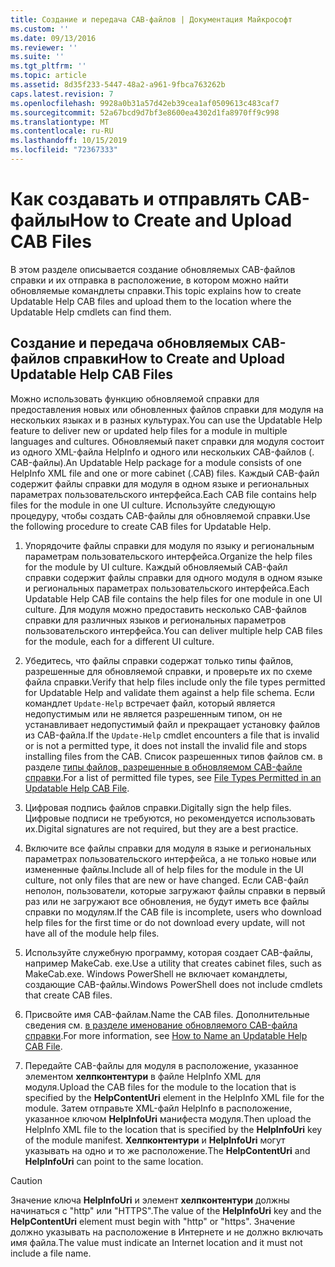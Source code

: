 ```yaml
---
title: Создание и передача CAB-файлов | Документация Майкрософт
ms.custom: ''
ms.date: 09/13/2016
ms.reviewer: ''
ms.suite: ''
ms.tgt_pltfrm: ''
ms.topic: article
ms.assetid: 8d35f233-5447-48a2-a961-9fbca763262b
caps.latest.revision: 7
ms.openlocfilehash: 9928a0b31a57d42eb39cea1af0509613c483caf7
ms.sourcegitcommit: 52a67bcd9d7bf3e8600ea4302d1fa8970ff9c998
ms.translationtype: MT
ms.contentlocale: ru-RU
ms.lasthandoff: 10/15/2019
ms.locfileid: "72367333"
---
```

# <a name="how-to-create-and-upload-cab-files"></a><span data-ttu-id="a9983-102">Как создавать и отправлять CAB-файлы</span><span class="sxs-lookup"><span data-stu-id="a9983-102">How to Create and Upload CAB Files</span></span>

<span data-ttu-id="a9983-103">В этом разделе описывается создание обновляемых CAB-файлов справки и их отправка в расположение, в котором можно найти обновляемые командлеты справки.</span><span class="sxs-lookup"><span data-stu-id="a9983-103">This topic explains how to create Updatable Help CAB files and upload them to the location where the Updatable Help cmdlets can find them.</span></span>

## <a name="how-to-create-and-upload-updatable-help-cab-files"></a><span data-ttu-id="a9983-104">Создание и передача обновляемых CAB-файлов справки</span><span class="sxs-lookup"><span data-stu-id="a9983-104">How to Create and Upload Updatable Help CAB Files</span></span>

<span data-ttu-id="a9983-105">Можно использовать функцию обновляемой справки для предоставления новых или обновленных файлов справки для модуля на нескольких языках и в разных культурах.</span><span class="sxs-lookup"><span data-stu-id="a9983-105">You can use the Updatable Help feature to deliver new or updated help files for a module in multiple languages and cultures.</span></span> <span data-ttu-id="a9983-106">Обновляемый пакет справки для модуля состоит из одного XML-файла HelpInfo и одного или нескольких CAB-файлов (. CAB-файлы).</span><span class="sxs-lookup"><span data-stu-id="a9983-106">An Updatable Help package for a module consists of one HelpInfo XML file and one or more cabinet (.CAB) files.</span></span> <span data-ttu-id="a9983-107">Каждый CAB-файл содержит файлы справки для модуля в одном языке и региональных параметрах пользовательского интерфейса.</span><span class="sxs-lookup"><span data-stu-id="a9983-107">Each CAB file contains help files for the module in one UI culture.</span></span> <span data-ttu-id="a9983-108">Используйте следующую процедуру, чтобы создать CAB-файлы для обновляемой справки.</span><span class="sxs-lookup"><span data-stu-id="a9983-108">Use the following procedure to create CAB files for Updatable Help.</span></span>

1. <span data-ttu-id="a9983-109">Упорядочите файлы справки для модуля по языку и региональным параметрам пользовательского интерфейса.</span><span class="sxs-lookup"><span data-stu-id="a9983-109">Organize the help files for the module by UI culture.</span></span> <span data-ttu-id="a9983-110">Каждый обновляемый CAB-файл справки содержит файлы справки для одного модуля в одном языке и региональных параметрах пользовательского интерфейса.</span><span class="sxs-lookup"><span data-stu-id="a9983-110">Each Updatable Help CAB file contains the help files for one module in one UI culture.</span></span> <span data-ttu-id="a9983-111">Для модуля можно предоставить несколько CAB-файлов справки для различных языков и региональных параметров пользовательского интерфейса.</span><span class="sxs-lookup"><span data-stu-id="a9983-111">You can deliver multiple help CAB files for the module, each for a different UI culture.</span></span>

2. <span data-ttu-id="a9983-112">Убедитесь, что файлы справки содержат только типы файлов, разрешенные для обновляемой справки, и проверьте их по схеме файла справки.</span><span class="sxs-lookup"><span data-stu-id="a9983-112">Verify that help files include only the file types permitted for Updatable Help and validate them against a help file schema.</span></span> <span data-ttu-id="a9983-113">Если командлет `Update-Help` встречает файл, который является недопустимым или не является разрешенным типом, он не устанавливает недопустимый файл и прекращает установку файлов из CAB-файла.</span><span class="sxs-lookup"><span data-stu-id="a9983-113">If the `Update-Help` cmdlet encounters a file that is invalid or is not a permitted type, it does not install the invalid file and stops installing files from the CAB.</span></span> <span data-ttu-id="a9983-114">Список разрешенных типов файлов см. в разделе [типы файлов, разрешенные в обновляемом CAB-файле справки](./file-types-permitted-in-an-updatable-help-cab-file.md).</span><span class="sxs-lookup"><span data-stu-id="a9983-114">For a list of permitted file types, see [File Types Permitted in an Updatable Help CAB File](./file-types-permitted-in-an-updatable-help-cab-file.md).</span></span>

3. <span data-ttu-id="a9983-115">Цифровая подпись файлов справки.</span><span class="sxs-lookup"><span data-stu-id="a9983-115">Digitally sign the help files.</span></span> <span data-ttu-id="a9983-116">Цифровые подписи не требуются, но рекомендуется использовать их.</span><span class="sxs-lookup"><span data-stu-id="a9983-116">Digital signatures are not required, but they are a best practice.</span></span>

4. <span data-ttu-id="a9983-117">Включите все файлы справки для модуля в языке и региональных параметрах пользовательского интерфейса, а не только новые или измененные файлы.</span><span class="sxs-lookup"><span data-stu-id="a9983-117">Include all of help files for the module in the UI culture, not only files that are new or have changed.</span></span> <span data-ttu-id="a9983-118">Если CAB-файл неполон, пользователи, которые загружают файлы справки в первый раз или не загружают все обновления, не будут иметь все файлы справки по модулям.</span><span class="sxs-lookup"><span data-stu-id="a9983-118">If the CAB file is incomplete, users who download help files for the first time or do not download every update, will not have all of the module help files.</span></span>

5. <span data-ttu-id="a9983-119">Используйте служебную программу, которая создает CAB-файлы, например MakeCab. exe.</span><span class="sxs-lookup"><span data-stu-id="a9983-119">Use a utility that creates cabinet files, such as MakeCab.exe.</span></span> <span data-ttu-id="a9983-120">Windows PowerShell не включает командлеты, создающие CAB-файлы.</span><span class="sxs-lookup"><span data-stu-id="a9983-120">Windows PowerShell does not include cmdlets that create CAB files.</span></span>

6. <span data-ttu-id="a9983-121">Присвойте имя CAB-файлам.</span><span class="sxs-lookup"><span data-stu-id="a9983-121">Name the CAB files.</span></span> <span data-ttu-id="a9983-122">Дополнительные сведения см. [в разделе именование обновляемого CAB-файла справки](./how-to-name-an-updatable-help-cab-file.md).</span><span class="sxs-lookup"><span data-stu-id="a9983-122">For more information, see [How to Name an Updatable Help CAB File](./how-to-name-an-updatable-help-cab-file.md).</span></span>

7. <span data-ttu-id="a9983-123">Передайте CAB-файлы для модуля в расположение, указанное элементом **хелпконтентури** в файле HelpInfo XML для модуля.</span><span class="sxs-lookup"><span data-stu-id="a9983-123">Upload the CAB files for the module to the location that is specified by the **HelpContentUri** element in the HelpInfo XML file for the module.</span></span> <span data-ttu-id="a9983-124">Затем отправьте XML-файл HelpInfo в расположение, указанное ключом **HelpInfoUri** манифеста модуля.</span><span class="sxs-lookup"><span data-stu-id="a9983-124">Then upload the HelpInfo XML file to the location that is specified by the **HelpInfoUri** key of the module manifest.</span></span> <span data-ttu-id="a9983-125">**Хелпконтентури** и **HelpInfoUri** могут указывать на одно и то же расположение.</span><span class="sxs-lookup"><span data-stu-id="a9983-125">The **HelpContentUri** and **HelpInfoUri** can point to the same location.</span></span>

> [!CAUTION]
> <span data-ttu-id="a9983-126">Значение ключа **HelpInfoUri** и элемент **хелпконтентури** должны начинаться с "http" или "HTTPS".</span><span class="sxs-lookup"><span data-stu-id="a9983-126">The value of the **HelpInfoUri** key and the **HelpContentUri** element must begin with "http" or "https".</span></span> <span data-ttu-id="a9983-127">Значение должно указывать на расположение в Интернете и не должно включать имя файла.</span><span class="sxs-lookup"><span data-stu-id="a9983-127">The value must indicate an Internet location and it must not include a file name.</span></span>